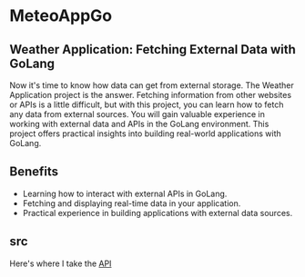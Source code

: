 # MeteoAppGo
## Weather Application: Fetching External Data with GoLang
Now it's time to know how data can get from external storage. The Weather Application project is the answer. Fetching information from other websites or APIs is a little difficult, but with this project, you can learn how to fetch any data from external sources. You will gain valuable experience in working with external data and APIs in the GoLang environment. This project offers practical insights into building real-world applications with GoLang.

## Benefits
<ul>
  <li>Learning how to interact with external APIs in GoLang.</li>
  <li>Fetching and displaying real-time data in your application.</li>
  <li>Practical experience in building applications with external data sources.</li>
</ul>

## src
Here's where I take the 
<a href="https://www.meteomatics.com/en/weather-api/?ppc_keyword=weather%20api&utm_term=weather%20api&utm_campaign=Weather+API+(Italien)&utm_source=adwords&utm_medium=ppc&hsa_acc=5001518620&hsa_cam=16954524880&hsa_grp=140944894052&hsa_ad=593583496729&hsa_src=g&hsa_tgt=kwd-13737666095&hsa_kw=weather%20api&hsa_mt=p&hsa_net=adwords&hsa_ver=3&gad_source=1&gclid=Cj0KCQiAvP-6BhDyARIsAJ3uv7bUtQMEVRPa0BV3s5UQYMhSWTcPB7-CTISbu4WVGxfnSa-kTbVzl5waAuWNEALw_wcB" target="_blank">API</a>
